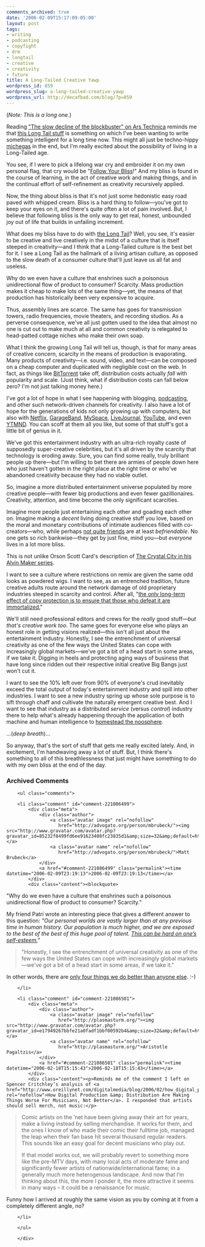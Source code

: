 ```yaml
---
comments_archived: true
date: '2006-02-09T15:17:09-05:00'
layout: post
tags:
- writing
- podcasting
- copyfight
- drm
- longtail
- creative
- creativity
- future
title: A Long-Tailed Creative Yawp
wordpress_id: 859
wordpress_slug: a-long-tailed-creative-yawp
wordpress_url: http://decafbad.com/blog/?p=859
---
```

(*Note: This is a long one.*)

Reading ["The slow decline of the blockbuster" on Ars Technica][bb] reminds me that [this Long Tail stuff][lt] is something on which I've been wanting to write something intelligent for a long time now.  This might all just be techno-hippy [michegas][mg] in the end, but I'm really excited about the possibility of living in a Long-Tailed age.
  
You see, if I were to pick a lifelong war cry and embroider it on my own personal flag, that cry would be "[Follow Your Bliss][fb]!"  And my bliss is found in the course of learning, in the act of creative work and making things, and in the continual effort of self-refinement as creativity recursively applied.

[fb]: http://www.jcf.org/bliss.php

Now, the thing about bliss is that it's not just some hedonistic easy road paved with whipped cream.  Bliss is a hard thing to follow—you've got to keep your eyes on it, and there's quite often a lot of pain involved.  But, I believe that following bliss is the only way to get real, honest, unbounded joy out of life that builds in unfailing increment.

What does my bliss have to do with [the Long Tail][lt2]?  Well, you see, it's easier to be creative and live creatively in the midst of a culture that is itself steeped in creativity—and I think that a Long-Tailed culture is the best bet for it.  I see a Long Tail as the hallmark of a living artisan culture, as opposed to the slow death of a consumer culture that'll just leave us all fat and useless.

[lt2]: http://en.wikipedia.org/wiki/Long_Tail

Why do we even have a culture that enshrines such a poisonous unidirectional flow of product to consumer?  Scarcity.  Mass production makes it cheap to make lots of the same thing—yet, the means of that production has historically been very expensive to acquire.  

Thus, assembly lines are scarce.  The same has goes for transmission towers, radio frequencies, movie theaters, and recording studios.  As a perverse consequence, we've all just gotten used to the idea that almost no one is cut out to make much at all and common creativity is relegated to head-patted cottage niches who make their own soap.

What I think the growing Long Tail will tell us, though, is that for many areas of creative concern, scarcity in the means of production is evaporating.  Many products of creativity—i.e. sound, video, and text—can be composed on a cheap computer and duplicated with negligible cost on the web.  In fact, as things like [BitTorrent][bt] take off, distribution costs actually *fall* with popularity and scale.  (Just think, what if distribution costs can fall below zero?  I'm not just talking money here.)

I've got a lot of hope in what I see happening with blogging, [podcasting][pod], and other such network-driven channels for creativity.  I also have a lot of hope for the generations of kids not only growing up with computers, but also with [Netflix][nf], [GarageBand][gb], [MySpace][ms], [LiveJournal][lj], [YouTube][yt], and even [YTMND][].  You can scoff at them all you like, but some of that stuff's got a little bit of genius in it.

[lj]: http://livejournal.com
[yt]: http://youtube.com
[ms]: http://myspace.com
[nf]: http://netflix.com
[gb]: http://www.apple.com/ilife/garageband/

We've got this entertainment industry with an ultra-rich royalty caste of supposedly super-creative celebrities, but it's all driven by the scarcity that technology is eroding away.  Sure, you can find some really, truly brilliant people up there—but I'm willing to bet there are armies of people down here who just haven't gotten in the right place at the right time or who've abandoned creativity because they had no viable outlet.  

So, imagine a more distributed entertainment universe populated by more creative people—with fewer big productions and even fewer gazillionaires.  Creativity, attention, and time become the only significant scarcities.

Imagine more people just entertaining each other and goading each other on.  Imagine making a *decent* living doing creative stuff you love, based on the moral and monetary contributions of intimate audiences filled with co-creators—who, while perhaps [not quite friends][friends] are at least *befriendable*.  No one gets so rich bankwise—they get by just fine, mind you—but *everyone* lives in a lot more bliss.

[friends]: http://scripting.wordpress.com/2006/01/28/what-is-friendship/

This is not unlike Orson Scott Card's description of [The Crystal City in his Alvin Maker series][cc].

[cc]: http://www.hatrack.com/osc/books/crystalcity.shtml

I want to see a culture where restrictions on remix are given the same odd looks as powdered wigs.  I want to see, as an entrenched tradition, future creative adults route around the network damage of old proprietary industries steeped in scarcity and control.  After all, "[the only long-term effect of copy protection is to ensure that those who defeat it are immortalized.][imm]"

[imm]: http://diveintomark.org/archives/2001/07/29/my_crush_on_spyro_what_flash_animations_remind_me_of_and_what_the_past_will_look_like_someday

We'll still need professional editors and crews for the *really* good stuff—*but that's creative work too*.  The same goes for everyone else who plays an honest role in getting visions realized—this isn't all just about the entertainment industry.  Honestly, I see the entrenchment of universal creativity as one of the few ways the United States can cope with increasingly global markets—we've got a bit of a head start in some areas, if we take it.  Digging in heels and protecting aging ways of business that have long since ridden out their respective initial creative Big Bangs just won't cut it.

I want to see the 10% left over from 90% of everyone's crud inevitably exceed the total output of today's entertainment industry and spill into other industries.  I want to see a new industry spring up whose sole purpose is to sift through chaff and cultivate the naturally emergent creative best.  And I want to see that industry as a distributed *service* (versus *control*) industry there to help what's already happening through the application of both machine and human intelligence to [homestead the noosphere][hn].

...(*deep breath*)...

So anyway, that's the sort of stuff that gets me really excited lately.  And, in excitement, I'm handwaving away a lot of stuff.  But, I think there's something to all of this breathlessness that just might have something to do with my own bliss at the end of the day.

<!-- tags: longtail creative creativity podcasting future writing copyfight drm -->

[hn]: http://www.catb.org/~esr/writings/homesteading/homesteading/
[ytmnd]: http://decafbad.com/blog/tag/podcasting
[pod]: http://decafbad.com/blog/tag/podcasting
[bt]: http://www.bittorrent.com/
[mg]: http://davenet.scripting.com/2000/08/27/michegas
[lt]: http://www.thelongtail.com/about.html
[bb]: http://arstechnica.com/news.ars/post/20060207-6133.html

<div id="comments" class="comments archived-comments">
            <h3>Archived Comments</h3>
            
        <ul class="comments">
            
        <li class="comment" id="comment-221086499">
            <div class="meta">
                <div class="author">
                    <a class="avatar image" rel="nofollow" 
                       href="http://advogato.org/person/mbrubeck/"><img src="http://www.gravatar.com/avatar.php?gravatar_id=85232f8499fd6ee91623408fc23835d1&amp;size=32&amp;default=http://mediacdn.disqus.com/1320279820/images/noavatar32.png"/></a>
                    <a class="avatar name" rel="nofollow" 
                       href="http://advogato.org/person/mbrubeck/">Matt Brubeck</a>
                </div>
                <a href="#comment-221086499" class="permalink"><time datetime="2006-02-09T23:19:13">2006-02-09T23:19:13</time></a>
            </div>
            <div class="content"><blockquote>
  <p>"Why do we even have a culture that enshrines such a poisonous unidirectional flow of product to consumer? Scarcity."</p>
</blockquote>

<p>My friend Patri wrote an interesting piece that gives a different answer to this question:  <em>"Our personal worlds are vastly larger than at any previous time in human history. Our population is much higher, and we are exposed to the best of the best of this huge pool of talent. <a href="http://catallarchy.net/blog/archives/2004/09/14/psychological-impact-of-a-large-well-connected-recorded-world/" rel="nofollow">This can be hard on one’s self-esteem.</a>"</em></p>

<blockquote>
  <p>"Honestly, I see the entrenchment of universal creativity as one of the few ways the United States can cope with increasingly global markets—we’ve got a bit of a head start in some areas, if we take it."</p>
</blockquote>

<p>In other words, there are <a href="http://www.wired.com/wired/archive/1.03/streetcred.html?pg=25" rel="nofollow">only four things we do better than anyone else</a>.  :-)</p></div>
            
        </li>
    
        <li class="comment" id="comment-221086501">
            <div class="meta">
                <div class="author">
                    <a class="avatar image" rel="nofollow" 
                       href="http://plasmasturm.org/"><img src="http://www.gravatar.com/avatar.php?gravatar_id=e17949267bbfe21a0fadf1bbf00592b4&amp;size=32&amp;default=http://mediacdn.disqus.com/1320279820/images/noavatar32.png"/></a>
                    <a class="avatar name" rel="nofollow" 
                       href="http://plasmasturm.org/">Aristotle Pagaltzis</a>
                </div>
                <a href="#comment-221086501" class="permalink"><time datetime="2006-02-18T15:15:43">2006-02-18T15:15:43</time></a>
            </div>
            <div class="content"><p>Reminds me of the comment I left on Spencer Critchley’s analysis of <a href="http://www.oreillynet.com/digitalmedia/blog/2006/02/how_digital_production_distrib.html" rel="nofollow">How Digital Production &amp; Distribution Are Making Things Worse For Musicians, Not Better</a>. I responded that artists should sell merch, not music:</p>

<blockquote>
  <p>Comic artists on the ’net have been giving away their art for years, make a living instead by selling merchandise. It works for them, and the ones I know of who made their comic their fulltime job, managed the leap when their fan base hit several thousand regular readers. This sounds like an easy goal for decent musicians who play out.</p>
  
  <p>If that model works out, we will probably revert to something more like the pre-MTV days, with many local acts of moderate fame and significantly fewer artists of nationwide/international fame; in a generally much more heterogenous landscape. And now that I’m thinking about this, the more I ponder it, the more attractive it seems in many ways – it could be a renaissance for music.</p>
</blockquote>

<p>Funny how I arrived at roughly the same vision as you by coming at it from a completely different angle, no?</p></div>
            
        </li>
    
        </ul>
    
        </div>
    